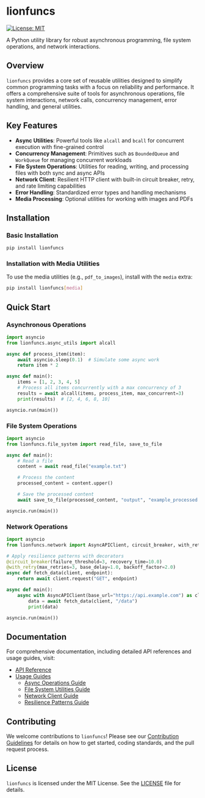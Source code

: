 # lionfuncs

[![License: MIT](https://img.shields.io/badge/License-MIT-blue.svg)](https://opensource.org/licenses/MIT)

A Python utility library for robust asynchronous programming, file system
operations, and network interactions.

## Overview

`lionfuncs` provides a core set of reusable utilities designed to simplify
common programming tasks with a focus on reliability and performance. It offers
a comprehensive suite of tools for asynchronous operations, file system
interactions, network calls, concurrency management, error handling, and general
utilities.

## Key Features

- **Async Utilities**: Powerful tools like `alcall` and `bcall` for concurrent
  execution with fine-grained control
- **Concurrency Management**: Primitives such as `BoundedQueue` and `WorkQueue`
  for managing concurrent workloads
- **File System Operations**: Utilities for reading, writing, and processing
  files with both sync and async APIs
- **Network Client**: Resilient HTTP client with built-in circuit breaker,
  retry, and rate limiting capabilities
- **Error Handling**: Standardized error types and handling mechanisms
- **Media Processing**: Optional utilities for working with images and PDFs

## Installation

### Basic Installation

```bash
pip install lionfuncs
```

### Installation with Media Utilities

To use the media utilities (e.g., `pdf_to_images`), install with the `media`
extra:

```bash
pip install lionfuncs[media]
```

## Quick Start

### Asynchronous Operations

```python
import asyncio
from lionfuncs.async_utils import alcall

async def process_item(item):
    await asyncio.sleep(0.1)  # Simulate some async work
    return item * 2

async def main():
    items = [1, 2, 3, 4, 5]
    # Process all items concurrently with a max concurrency of 3
    results = await alcall(items, process_item, max_concurrent=3)
    print(results)  # [2, 4, 6, 8, 10]

asyncio.run(main())
```

### File System Operations

```python
import asyncio
from lionfuncs.file_system import read_file, save_to_file

async def main():
    # Read a file
    content = await read_file("example.txt")

    # Process the content
    processed_content = content.upper()

    # Save the processed content
    await save_to_file(processed_content, "output", "example_processed.txt")

asyncio.run(main())
```

### Network Operations

```python
import asyncio
from lionfuncs.network import AsyncAPIClient, circuit_breaker, with_retry

# Apply resilience patterns with decorators
@circuit_breaker(failure_threshold=3, recovery_time=10.0)
@with_retry(max_retries=3, base_delay=1.0, backoff_factor=2.0)
async def fetch_data(client, endpoint):
    return await client.request("GET", endpoint)

async def main():
    async with AsyncAPIClient(base_url="https://api.example.com") as client:
        data = await fetch_data(client, "/data")
        print(data)

asyncio.run(main())
```

## Documentation

For comprehensive documentation, including detailed API references and usage
guides, visit:

- [API Reference](docs/lionfuncs/api/index.md)
- [Usage Guides](docs/lionfuncs/guides)
  - [Async Operations Guide](docs/lionfuncs/guides/async_operations.md)
  - [File System Utilities Guide](docs/lionfuncs/guides/file_system_utils.md)
  - [Network Client Guide](docs/lionfuncs/guides/network_client.md)
  - [Resilience Patterns Guide](docs/lionfuncs/guides/resilience_patterns.md)

## Contributing

We welcome contributions to `lionfuncs`! Please see our
[Contribution Guidelines](docs/lionfuncs/contributing.md) for details on how to
get started, coding standards, and the pull request process.

## License

`lionfuncs` is licensed under the MIT License. See the [LICENSE](LICENSE) file
for details.
